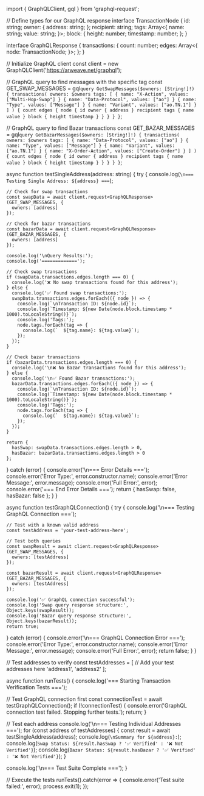 import { GraphQLClient, gql } from 'graphql-request';

// Define types for our GraphQL response
interface TransactionNode {
  id: string;
  owner: {
    address: string;
  };
  recipient: string;
  tags: Array<{
    name: string;
    value: string;
  }>;
  block: {
    height: number;
    timestamp: number;
  };
}

interface GraphQLResponse {
  transactions: {
    count: number;
    edges: Array<{
      node: TransactionNode;
    }>;
  };
}

// Initialize GraphQL client
const client = new GraphQLClient('https://arweave.net/graphql');

// GraphQL query to find messages with the specific tag
const GET_SWAP_MESSAGES = gql`
  query GetSwapMessages($owners: [String!]!) {
    transactions(
      owners: $owners
      tags: [
        { name: "X-Action", values: ["Multi-Hop-Swap"] }
        { name: "Data-Protocol", values: ["ao"] }
        { name: "Type", values: ["Message"] }
        { name: "Variant", values: ["ao.TN.1"] }
      ]
    ) {
      count
      edges {
        node {
          id
          owner {
            address
          }
          recipient
          tags {
            name
            value
          }
          block {
            height
            timestamp
          }
        }
      }
    }
  }
`;

// GraphQL query to find Bazar transactions
const GET_BAZAR_MESSAGES = gql`
  query GetBazarMessages($owners: [String!]!) {
    transactions(
      owners: $owners
      tags: [
        { name: "Data-Protocol", values: ["ao"] }
        { name: "Type", values: ["Message"] }
        { name: "Variant", values: ["ao.TN.1"] }
        { name: "X-Order-Action", values: ["Create-Order"] }
      ]
    ) {
      count
      edges {
        node {
          id
          owner {
            address
          }
          recipient
          tags {
            name
            value
          }
          block {
            height
            timestamp
          }
        }
      }
    }
  }
`;

async function testSingleAddress(address: string) {
  try {
    console.log(`\n=== Testing Single Address: ${address} ===`);
    
    // Check for swap transactions
    const swapData = await client.request<GraphQLResponse>(GET_SWAP_MESSAGES, {
      owners: [address]
    });

    // Check for bazar transactions
    const bazarData = await client.request<GraphQLResponse>(GET_BAZAR_MESSAGES, {
      owners: [address]
    });

    console.log('\nQuery Results:');
    console.log('=============');
    
    // Check swap transactions
    if (swapData.transactions.edges.length === 0) {
      console.log('❌ No swap transactions found for this address');
    } else {
      console.log('✅ Found swap transactions:');
      swapData.transactions.edges.forEach(({ node }) => {
        console.log(`\nTransaction ID: ${node.id}`);
        console.log(`Timestamp: ${new Date(node.block.timestamp * 1000).toLocaleString()}`);
        console.log('Tags:');
        node.tags.forEach(tag => {
          console.log(`  ${tag.name}: ${tag.value}`);
        });
      });
    }

    // Check bazar transactions
    if (bazarData.transactions.edges.length === 0) {
      console.log('\n❌ No Bazar transactions found for this address');
    } else {
      console.log('\n✅ Found Bazar transactions:');
      bazarData.transactions.edges.forEach(({ node }) => {
        console.log(`\nTransaction ID: ${node.id}`);
        console.log(`Timestamp: ${new Date(node.block.timestamp * 1000).toLocaleString()}`);
        console.log('Tags:');
        node.tags.forEach(tag => {
          console.log(`  ${tag.name}: ${tag.value}`);
        });
      });
    }

    return {
      hasSwap: swapData.transactions.edges.length > 0,
      hasBazar: bazarData.transactions.edges.length > 0
    };
  } catch (error) {
    console.error('\n=== Error Details ===');
    console.error('Error Type:', error.constructor.name);
    console.error('Error Message:', error.message);
    console.error('Full Error:', error);
    console.error('=== End Error Details ===');
    return {
      hasSwap: false,
      hasBazar: false
    };
  }
}

async function testGraphQLConnection() {
  try {
    console.log('\n=== Testing GraphQL Connection ===');
    
    // Test with a known valid address
    const testAddress = 'your-test-address-here';
    
    // Test both queries
    const swapResult = await client.request<GraphQLResponse>(GET_SWAP_MESSAGES, {
      owners: [testAddress]
    });

    const bazarResult = await client.request<GraphQLResponse>(GET_BAZAR_MESSAGES, {
      owners: [testAddress]
    });

    console.log('✅ GraphQL connection successful');
    console.log('Swap query response structure:', Object.keys(swapResult));
    console.log('Bazar query response structure:', Object.keys(bazarResult));
    return true;
  } catch (error) {
    console.error('\n=== GraphQL Connection Error ===');
    console.error('Error Type:', error.constructor.name);
    console.error('Error Message:', error.message);
    console.error('Full Error:', error);
    return false;
  }
}

// Test addresses to verify
const testAddresses = [
  // Add your test addresses here
  'address1',
  'address2'
];

async function runTests() {
  console.log('=== Starting Transaction Verification Tests ===');
  
  // Test GraphQL connection first
  const connectionTest = await testGraphQLConnection();
  if (!connectionTest) {
    console.error('GraphQL connection test failed. Stopping further tests.');
    return;
  }

  // Test each address
  console.log('\n=== Testing Individual Addresses ===');
  for (const address of testAddresses) {
    const result = await testSingleAddress(address);
    console.log(`\nSummary for ${address}:`);
    console.log(`Swap Status: ${result.hasSwap ? '✅ Verified' : '❌ Not Verified'}`);
    console.log(`Bazar Status: ${result.hasBazar ? '✅ Verified' : '❌ Not Verified'}`);
  }

  console.log('\n=== Test Suite Complete ===');
}

// Execute the tests
runTests().catch(error => {
  console.error('Test suite failed:', error);
  process.exit(1);
});